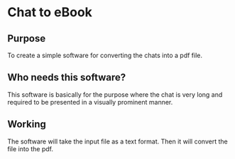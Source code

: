 # Chat to eBook


## Purpose
To create a simple software for converting the chats into a pdf file. 

## Who needs this software?
This software is basically for the purpose where the chat is very long and required to be presented in a visually prominent manner.

## Working
The software will take the input file as a text format.
Then it will convert the file into the pdf.
